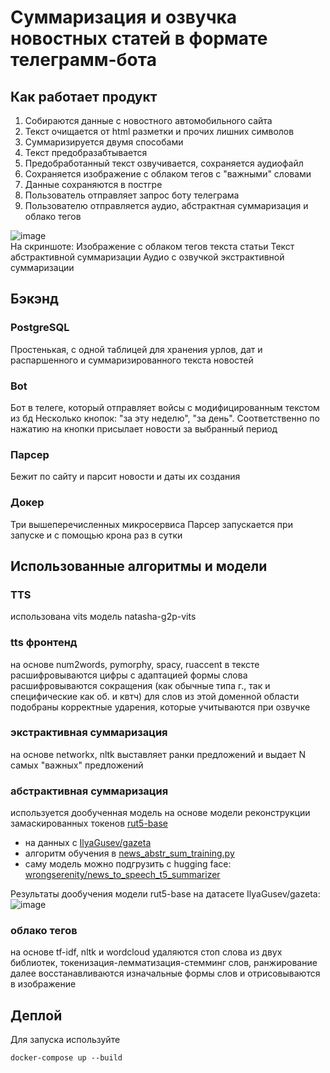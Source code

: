 # Суммаризация и озвучка новостных статей в формате телеграмм-бота

## Как работает продукт

1. Собираются данные с новостного автомобильного сайта
2. Текст очищается от html разметки и прочих лишних символов
3. Суммаризируется двумя способами
4. Текст предобразабтывается 
5. Предобработанный текст озвучивается, сохраняется аудиофайл
6. Сохраняется изображение с облаком тегов с "важными" словами
7. Данные сохраняются в постгре
8. Пользователь отправляет запрос боту телеграма
9. Пользователю отправляется аудио, абстрактная суммаризация и облако тегов

![image](https://github.com/wrongserenity/news_sum_to_speech/assets/43683367/7b721627-8f21-4abe-ba52-0795ca2dc61a)  
На скриншоте:
Изображение с облаком тегов текста статьи
Текст абстрактивной суммаризации
Аудио с озвучкой экстрактивной суммаризации
 
## Бэкэнд
 
### PostgreSQL
Простенькая, с одной таблицей для хранения урлов, дат и распаршенного и суммаризированного текста новостей
 
### Bot
Бот в телеге, который отправляет войсы с модифицированным текстом из бд
Несколько кнопок: "за эту неделю", "за день". Соответственно по нажатию на кнопки присылает новости за выбранный период
 
### Парсер
Бежит по сайту и парсит новости и даты их создания
 
### Докер
Три вышеперечисленных микросервиса
Парсер запускается при запуске и с помощью крона раз в сутки
 
## Использованные алгоритмы и модели
 
### TTS
использована vits модель natasha-g2p-vits
 
### tts фронтенд
на основе num2words, pymorphy, spacy, ruaccent
в тексте расшифровываются цифры с адаптацией формы слова 
расшифровываются сокращения (как обычные типа г., так и специфические как об. и квтч)
для слов из этой доменной области подобраны корректные ударения, которые учитываются при озвучке
 
### экстрактивная суммаризация
на основе networkx, nltk
выставляет ранки предложений и выдает N самых "важных" предложений
 
### абстрактивная суммаризация
используется дообученная модель на основе модели реконструкции замаскированных токенов [rut5-base](https://arxiv.org/abs/2309.10931) 
- на данных с [IlyaGusev/gazeta](https://huggingface.co/datasets/IlyaGusev/gazeta)  
- алгоритм обучения в [news_abstr_sum_training.py](https://github.com/wrongserenity/news_sum_to_speech/blob/main/src/news_abstr_sum_training.py)  
- саму модель можно подгрузить с hugging face: [wrongserenity/news_to_speech_t5_summarizer](https://huggingface.co/wrongserenity/news_to_speech_t5_summarizer)  

Результаты дообучения модели rut5-base на датасете IlyaGusev/gazeta:  
![image](https://github.com/wrongserenity/news_sum_to_speech/assets/43683367/ba2bfa67-7a5a-4863-b611-3e3fdbbfaa39)
 
### облако тегов
на основе tf-idf, nltk и wordcloud
удаляются стоп слова из двух библиотек, токенизация-лемматизация-стемминг слов, ранжирование
далее восстанавливаются изначальные формы слов и отрисовываются в изображение

## Деплой

Для запуска используйте

`docker-compose up --build`


